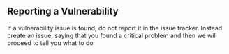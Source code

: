 ## Reporting a Vulnerability

If a vulnerability issue is found, do not report it in the issue tracker.
Instead create an issue, saying that you found a critical problem and then
we will proceed to tell you what to do
